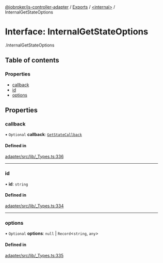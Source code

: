 [@iobroker/js-controller-adapter](../README.md) / [Exports](../modules.md) / [<internal\>](../modules/internal_.md) / InternalGetStateOptions

# Interface: InternalGetStateOptions

[<internal>](../modules/internal_.md).InternalGetStateOptions

## Table of contents

### Properties

- [callback](internal_.InternalGetStateOptions.md#callback)
- [id](internal_.InternalGetStateOptions.md#id)
- [options](internal_.InternalGetStateOptions.md#options)

## Properties

### callback

• `Optional` **callback**: [`GetStateCallback`](../modules/internal_.md#getstatecallback)

#### Defined in

[adapter/src/lib/_Types.ts:336](https://github.com/ioBroker/ioBroker.js-controller/blob/31131c11/packages/adapter/src/lib/_Types.ts#L336)

___

### id

• **id**: `string`

#### Defined in

[adapter/src/lib/_Types.ts:334](https://github.com/ioBroker/ioBroker.js-controller/blob/31131c11/packages/adapter/src/lib/_Types.ts#L334)

___

### options

• `Optional` **options**: ``null`` \| `Record`<`string`, `any`\>

#### Defined in

[adapter/src/lib/_Types.ts:335](https://github.com/ioBroker/ioBroker.js-controller/blob/31131c11/packages/adapter/src/lib/_Types.ts#L335)
